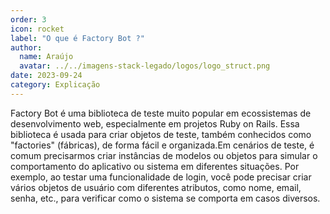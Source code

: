 ```yaml
---
order: 3
icon: rocket
label: "O que é Factory Bot ?"
author:
  name: Araújo
  avatar: ../../imagens-stack-legado/logos/logo_struct.png
date: 2023-09-24
category: Explicação
---
```


Factory Bot é uma biblioteca de teste muito popular em ecossistemas de desenvolvimento web, especialmente em projetos Ruby on Rails. Essa biblioteca é usada para criar objetos de teste, também conhecidos como "factories" (fábricas), de forma fácil e organizada.Em cenários de teste, é comum precisarmos criar instâncias de modelos ou objetos para simular o comportamento do aplicativo ou sistema em diferentes situações. Por exemplo, ao testar uma funcionalidade de login, você pode precisar criar vários objetos de usuário com diferentes atributos, como nome, email, senha, etc., para verificar como o sistema se comporta em casos diversos.